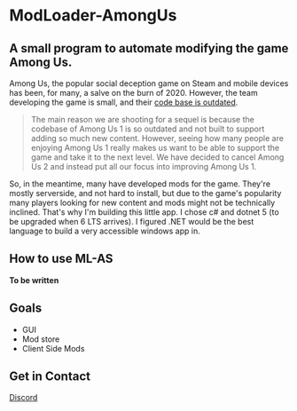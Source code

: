 # ModLoader-AmongUs
## A small program to automate modifying the game Among Us.

Among Us, the popular social deception game on Steam and mobile devices has been, for many, a salve on the burn of 2020. However, the team developing the game is small, and their [code base is outdated](https://innersloth.itch.io/among-us/devlog/181107/the-future-of-among-us). 

> The main reason we are shooting for a sequel is because the codebase of Among Us 1 is so outdated and not built to support adding so much new content. However, seeing how many people are enjoying Among Us 1 really makes us want to be able to support the game and take it to the next level. We have decided to cancel Among Us 2 and instead put all our focus into improving Among Us 1.

So, in the meantime, many have developed mods for the game. They're mostly serverside, and not hard to install, but due to the game's popularity many players looking for new content and mods might not be technically inclined. That's why I'm building this little app. I chose c# and dotnet 5 (to be upgraded when 6 LTS arrives). I figured .NET would be the best language to build a very accessible windows app in. 

## How to use ML-AS
**To be written**

## Goals
* GUI
* Mod store
* Client Side Mods

## Get in Contact
[Discord](https://discord.gg/KPMjdBXn8N)
